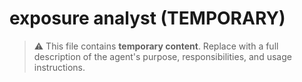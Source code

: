 # exposure analyst (TEMPORARY)

> ⚠️ This file contains **temporary content**.
> Replace with a full description of the agent's purpose, responsibilities, and usage instructions.
